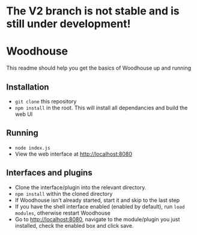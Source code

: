 # The V2 branch is not stable and is still under development!

# Woodhouse

This readme should help you get the basics of Woodhouse up and running

## Installation

* `git clone` this repository
* `npm install` in the root. This will install all dependancies and build the web UI

## Running

* `node index.js`
* View the web interface at [http://localhost:8080](http://localhost:8080)

## Interfaces and plugins

* Clone the interface/plugin into the relevant directory.
* `npm install` within the cloned directory
* If Woodhouse isn't already started, start it and skip to the last step
* If you have the shell interface enabled (enabled by default), run `load modules`, otherwise restart Woodhouse
* Go to [http://localhost:8080](http://localhost:8080), navigate to the module/plugin you just installed, check the enabled box and click save.
